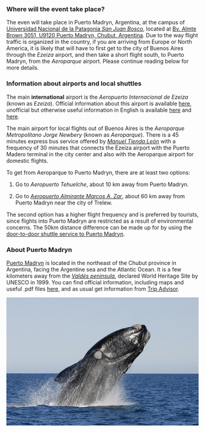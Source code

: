 ### Where will the event take place?

The even will take place in Puerto Madryn, Argentina, at the campus of [Universidad Nacional de la Patagonia _San Juan Bosco_](https://madryn.unp.edu.ar/), located at [Bv. Almte Brown 3051, U9120 Puerto Madryn, Chubut, Argentina](https://goo.gl/maps/cyTsYQmtWefDwCAB8). Due to the way flight traffic
is organized in the country, if you are arriving from Europe or North America, it is likely that
will have to first get to the city of Buenos Aires through the *Ezeiza* airport, and then take a 
short flight south, to Puerto Madryn, from the *Aeroparque* airport. Please continue reading below 
for more details.


### Information about airports and local shuttles

The main __international__ airport is the _Aeropuerto Internacional de Ezeiza_ (known 
as _Ezeiza_). Official
information about this airport is available [here](https://www.aa2000.com.ar/ezeiza),
unofficial but otherwise useful information in English is available [here](https://www.buenos-aires-airport.com/ezeiza/) and [here](https://aeropuertoezeiza.net/en).

The main airport for local flights out of Buenos Aires is the _Aeroparque Metropolitano Jorge Newbery_ (known as _Aeroparque_). There is a 45 minutes express bus service offered by [_Manuel Tienda León_](https://www.tiendaleon.com/) with a frequency of 30 minutes that connects the Ezeiza airport with the Puerto Madero terminal in the city center and also with the Aeroparque airport for domestic flights.  

To get from Aeroparque to Puerto Madryn, there are at least two options:

1. Go to _Aeropuerto Tehuelche_, about 10 km away from Puerto Madryn.

2. Go to [_Aeropuerto Almirante Marcos A. Zar_](https://www.aeropuertotrelew.com/en/index.php), about 60 km away from Puerto Madryn near the city of Trelew. 

The second option has a higher flight frequency and is preferred by tourists, since flights into Puerto Madryn are restricted as a result of environmental concerns. The 50km distance difference can be made up for by using the [door-to-door shuttle service to Puerto Madryn](https://transferpmy.com/).

<!-- <p align=center><em>More information coming soon!</em></p> -->

### About Puerto Madryn

[Puerto Madryn](https://en.wikipedia.org/wiki/Puerto_Madryn) is located in the northeast of the Chubut province in Argentina,
facing the Argentine sea and the Atlantic Ocean. It is a few kilometers away from
the [_Valdés peninsula_](https://en.wikipedia.org/wiki/Valdes_Peninsula), declared World Heritage Site by UNESCO in 1999. You can find official information, including maps and useful .pdf files [here](https://madryn.travel/en/), and as usual get information from [Trip Advisor](https://www.tripadvisor.com/Tourism-g312832-Puerto_Madryn_Province_of_Chubut_Patagonia-Vacations.html).


<p align="center">
<img src="images/1a.jpg">
</p>